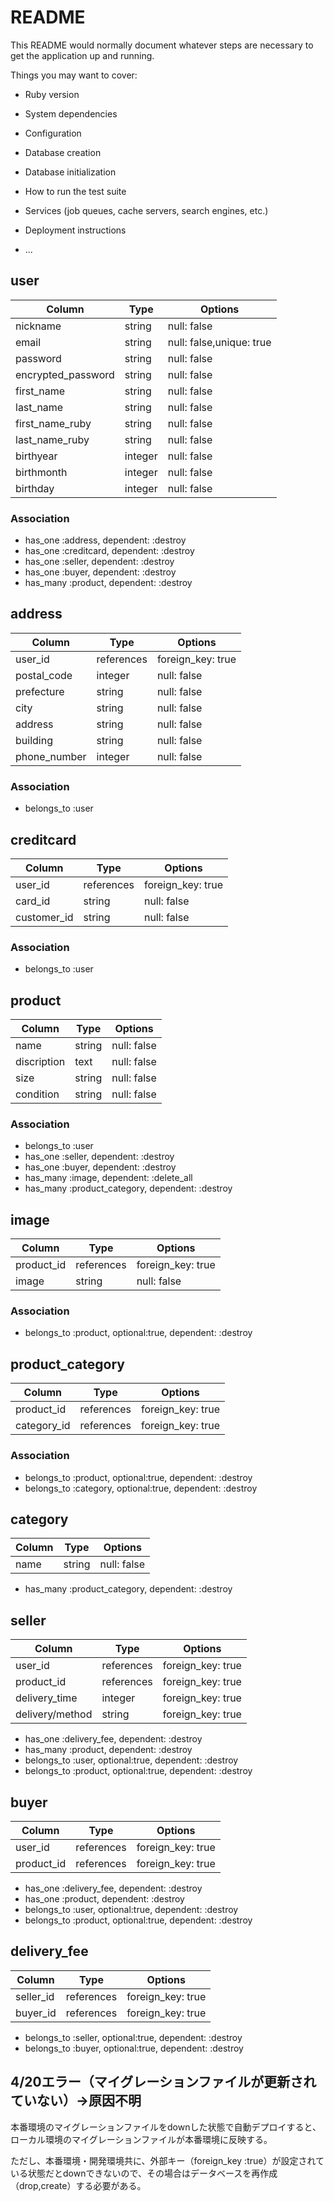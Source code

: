 # README

This README would normally document whatever steps are necessary to get the
application up and running.

Things you may want to cover:

* Ruby version

* System dependencies

* Configuration

* Database creation

* Database initialization

* How to run the test suite

* Services (job queues, cache servers, search engines, etc.)

* Deployment instructions

* ...

## user
|Column|Type|Options|
|------|----|-------|
|nickname|string|null: false|
|email|string|null: false,unique: true|
|password|string|null: false|
|encrypted_password|string|null: false|
|first_name|string|null: false|
|last_name|string|null: false|
|first_name_ruby|string|null: false|
|last_name_ruby|string|null: false|
|birthyear|integer|null: false|
|birthmonth|integer|null: false|
|birthday|integer|null: false|
### Association
- has_one :address, dependent: :destroy
- has_one :creditcard, dependent: :destroy
- has_one :seller, dependent: :destroy
- has_one :buyer, dependent: :destroy
- has_many :product, dependent: :destroy

## address
|Column|Type|Options|
|------|----|-------|
|user_id|references|foreign_key: true|
|postal_code|integer|null: false|
|prefecture|string|null: false|
|city|string|null: false|
|address|string|null: false|
|building|string|null: false|
|phone_number|integer|null: false|
### Association
- belongs_to :user

## creditcard
|Column|Type|Options|
|------|----|-------|
|user_id|references|foreign_key: true|
|card_id|string|null: false|
|customer_id|string|null: false|
### Association
- belongs_to :user

## product
|Column|Type|Options|
|------|----|-------|
|name|string|null: false|
|discription|text|null: false|
|size|string|null: false|
|condition|string|null: false|
### Association
- belongs_to :user
- has_one :seller, dependent: :destroy
- has_one :buyer, dependent: :destroy
- has_many :image, dependent: :delete_all
- has_many :product_category, dependent: :destroy

## image
|Column|Type|Options|
|------|----|-------|
|product_id|references|foreign_key: true|
|image|string|null: false|
### Association
- belongs_to :product, optional:true, dependent: :destroy

## product_category
|Column|Type|Options|
|------|----|-------|
|product_id|references|foreign_key: true|
|category_id|references|foreign_key: true|
### Association
- belongs_to :product, optional:true, dependent: :destroy
- belongs_to :category, optional:true, dependent: :destroy

## category
|Column|Type|Options|
|------|----|-------|
|name|string|null: false|
- has_many :product_category, dependent: :destroy

## seller
|Column|Type|Options|
|------|----|-------|
|user_id|references|foreign_key: true|
|product_id|references|foreign_key: true|
|delivery_time|integer|foreign_key: true|
|delivery/method|string|foreign_key: true|
- has_one :delivery_fee, dependent: :destroy
- has_many :product, dependent: :destroy
- belongs_to :user, optional:true, dependent: :destroy
- belongs_to :product, optional:true, dependent: :destroy

## buyer
|Column|Type|Options|
|------|----|-------|
|user_id|references|foreign_key: true|
|product_id|references|foreign_key: true|
- has_one :delivery_fee, dependent: :destroy
- has_one :product, dependent: :destroy
- belongs_to :user, optional:true, dependent: :destroy
- belongs_to :product, optional:true, dependent: :destroy

## delivery_fee
|Column|Type|Options|
|------|----|-------|
|seller_id|references|foreign_key: true|
|buyer_id|references|foreign_key: true|
- belongs_to :seller, optional:true, dependent: :destroy
- belongs_to :buyer, optional:true, dependent: :destroy

## 4/20エラー（マイグレーションファイルが更新されていない）→原因不明

本番環境のマイグレーションファイルをdownした状態で自動デプロイすると、ローカル環境のマイグレーションファイルが本番環境に反映する。

ただし、本番環境・開発環境共に、外部キー（foreign_key :true）が設定されている状態だとdownできないので、その場合はデータベースを再作成（drop,create）する必要がある。
